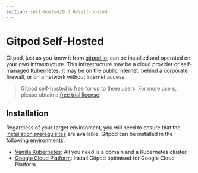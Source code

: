 ```yaml
---
section: self-hosted/0.3.0/self-hosted
---
```


# Gitpod Self-Hosted

Gitpod, just as you know it from [gitpod.io](https://gitpod.io), can be installed and operated on your own infrastructure.
This infrastructure may be a cloud provider or self-managed Kubernetes. It may be on the public internet, behind a corporate firewall, or on a network without internet access.

> Gitpod self-hosted is free for up to three users.
> For more users, please obtain a [free trial license](https://gitpod.io/selfhosted-trial/).

## Installation

Regardless of your target environment, you will need to ensure that the [installation prerequisites](./install/prepare-installation/) are available.
Gitpod can be installed in the following environments:

- [Vanilla Kubernetes](./install/install-on-kubernetes/): All you need is a domain and a Kubernetes cluster.
- [Google Cloud Platform](./install/install-on-gcp-script/): Install Gitpod optimised for Google Cloud Platform.
